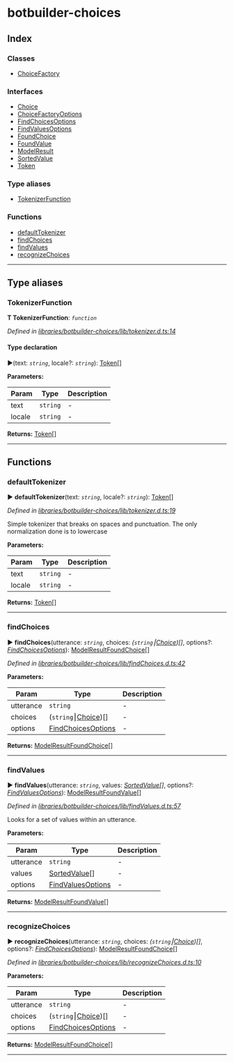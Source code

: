 


#  botbuilder-choices


## Index

### Classes

* [ChoiceFactory](classes/botbuilder_choices.choicefactory.md)


### Interfaces

* [Choice](interfaces/botbuilder_choices.choice.md)
* [ChoiceFactoryOptions](interfaces/botbuilder_choices.choicefactoryoptions.md)
* [FindChoicesOptions](interfaces/botbuilder_choices.findchoicesoptions.md)
* [FindValuesOptions](interfaces/botbuilder_choices.findvaluesoptions.md)
* [FoundChoice](interfaces/botbuilder_choices.foundchoice.md)
* [FoundValue](interfaces/botbuilder_choices.foundvalue.md)
* [ModelResult](interfaces/botbuilder_choices.modelresult.md)
* [SortedValue](interfaces/botbuilder_choices.sortedvalue.md)
* [Token](interfaces/botbuilder_choices.token.md)


### Type aliases

* [TokenizerFunction](#tokenizerfunction)


### Functions

* [defaultTokenizer](#defaulttokenizer)
* [findChoices](#findchoices)
* [findValues](#findvalues)
* [recognizeChoices](#recognizechoices)



---
## Type aliases
<a id="tokenizerfunction"></a>

###  TokenizerFunction

**Τ TokenizerFunction**:  *`function`* 

*Defined in [libraries/botbuilder-choices/lib/tokenizer.d.ts:14](https://github.com/Microsoft/botbuilder-js/blob/f596b7c/libraries/botbuilder-choices/lib/tokenizer.d.ts#L14)*


#### Type declaration
►(text: *`string`*, locale?: *`string`*): [Token](interfaces/botbuilder_choices.token.md)[]



**Parameters:**

| Param | Type | Description |
| ------ | ------ | ------ |
| text | `string`   |  - |
| locale | `string`   |  - |





**Returns:** [Token](interfaces/botbuilder_choices.token.md)[]






___


## Functions
<a id="defaulttokenizer"></a>

###  defaultTokenizer

► **defaultTokenizer**(text: *`string`*, locale?: *`string`*): [Token](interfaces/botbuilder_choices.token.md)[]



*Defined in [libraries/botbuilder-choices/lib/tokenizer.d.ts:19](https://github.com/Microsoft/botbuilder-js/blob/f596b7c/libraries/botbuilder-choices/lib/tokenizer.d.ts#L19)*



Simple tokenizer that breaks on spaces and punctuation. The only normalization done is to lowercase


**Parameters:**

| Param | Type | Description |
| ------ | ------ | ------ |
| text | `string`   |  - |
| locale | `string`   |  - |





**Returns:** [Token](interfaces/botbuilder_choices.token.md)[]





___

<a id="findchoices"></a>

###  findChoices

► **findChoices**(utterance: *`string`*, choices: *(`string`⎮[Choice](interfaces/botbuilder_choices.choice.md))[]*, options?: *[FindChoicesOptions](interfaces/botbuilder_choices.findchoicesoptions.md)*): [ModelResult](interfaces/botbuilder_choices.modelresult.md)[FoundChoice](interfaces/botbuilder_choices.foundchoice.md)[]



*Defined in [libraries/botbuilder-choices/lib/findChoices.d.ts:42](https://github.com/Microsoft/botbuilder-js/blob/f596b7c/libraries/botbuilder-choices/lib/findChoices.d.ts#L42)*



**Parameters:**

| Param | Type | Description |
| ------ | ------ | ------ |
| utterance | `string`   |  - |
| choices | (`string`⎮[Choice](interfaces/botbuilder_choices.choice.md))[]   |  - |
| options | [FindChoicesOptions](interfaces/botbuilder_choices.findchoicesoptions.md)   |  - |





**Returns:** [ModelResult](interfaces/botbuilder_choices.modelresult.md)[FoundChoice](interfaces/botbuilder_choices.foundchoice.md)[]





___

<a id="findvalues"></a>

###  findValues

► **findValues**(utterance: *`string`*, values: *[SortedValue](interfaces/botbuilder_choices.sortedvalue.md)[]*, options?: *[FindValuesOptions](interfaces/botbuilder_choices.findvaluesoptions.md)*): [ModelResult](interfaces/botbuilder_choices.modelresult.md)[FoundValue](interfaces/botbuilder_choices.foundvalue.md)[]



*Defined in [libraries/botbuilder-choices/lib/findValues.d.ts:57](https://github.com/Microsoft/botbuilder-js/blob/f596b7c/libraries/botbuilder-choices/lib/findValues.d.ts#L57)*



Looks for a set of values within an utterance.


**Parameters:**

| Param | Type | Description |
| ------ | ------ | ------ |
| utterance | `string`   |  - |
| values | [SortedValue](interfaces/botbuilder_choices.sortedvalue.md)[]   |  - |
| options | [FindValuesOptions](interfaces/botbuilder_choices.findvaluesoptions.md)   |  - |





**Returns:** [ModelResult](interfaces/botbuilder_choices.modelresult.md)[FoundValue](interfaces/botbuilder_choices.foundvalue.md)[]





___

<a id="recognizechoices"></a>

###  recognizeChoices

► **recognizeChoices**(utterance: *`string`*, choices: *(`string`⎮[Choice](interfaces/botbuilder_choices.choice.md))[]*, options?: *[FindChoicesOptions](interfaces/botbuilder_choices.findchoicesoptions.md)*): [ModelResult](interfaces/botbuilder_choices.modelresult.md)[FoundChoice](interfaces/botbuilder_choices.foundchoice.md)[]



*Defined in [libraries/botbuilder-choices/lib/recognizeChoices.d.ts:10](https://github.com/Microsoft/botbuilder-js/blob/f596b7c/libraries/botbuilder-choices/lib/recognizeChoices.d.ts#L10)*



**Parameters:**

| Param | Type | Description |
| ------ | ------ | ------ |
| utterance | `string`   |  - |
| choices | (`string`⎮[Choice](interfaces/botbuilder_choices.choice.md))[]   |  - |
| options | [FindChoicesOptions](interfaces/botbuilder_choices.findchoicesoptions.md)   |  - |





**Returns:** [ModelResult](interfaces/botbuilder_choices.modelresult.md)[FoundChoice](interfaces/botbuilder_choices.foundchoice.md)[]





___


